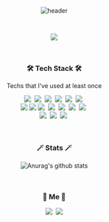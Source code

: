 <div align=center>

![header](https://capsule-render.vercel.app/api?type=soft&color=auto&height=150&section=header&text=YejinYu&fontSize=70&animation=twinkling)

<br>

<p align="center">
  <a href="https://hits.seeyoufarm.com"><img src="https://hits.seeyoufarm.com/api/count/incr/badge.svg?url=https%3A%2F%2Fgithub.com%2Fpostpone-jin&count_bg=%23ED6DA3&title_bg=%2386757E&icon=github.svg&icon_color=%23E1DEDE&title=hits&edge_flat=false"/></a>
</p>

<br>

<h3 align="center">🛠 Tech Stack 🛠</h3>

<p align="center"> Techs that I've used at least once </p>

<p align="center">
  <img src="https://img.shields.io/badge/PYTHON-3766AB?style=flat-square&logo=Python&logoColor=white"/></a>&nbsp 
  <img src="https://img.shields.io/badge/JAVA-007396?style=flat-square&logo=Java&logoColor=white"/></a>&nbsp 
  <img src="https://img.shields.io/badge/JAVASCRIPT-ffb13b?style=flat-square&logo=javascript&logoColor=white"/></a>&nbsp
  <img src="https://img.shields.io/badge/HTML5-E34F26?style=flat-square&logo=html5&logoColor=white"/></a>&nbsp
  <img src="https://img.shields.io/badge/CSS-1572B6?style=flat-square&logo=css3&logoColor=white"/></a>&nbsp
  <img src="https://img.shields.io/badge/JQUERY-0769AD?style=flat-square&logo=jquery&logoColor=white"/></a>&nbsp
  <br>
  <img src="https://img.shields.io/badge/ORACLE-F80000?style=flat-square&logo=oracle&logoColor=white">
  <img src="https://img.shields.io/badge/MYSQL-4479A1?style=flat-square&logo=mysql&logoColor=white">
  <img src="https://img.shields.io/badge/POSTGRESQL-4169E1?style=flat-square&logo=PostgreSQL&logoColor=white"/></a>&nbsp
  <img src="https://img.shields.io/badge/SPRINGBOOT-6DB33F?style=flat-square&logo=Spring&logoColor=white"/></a>&nbsp
  <img src="https://img.shields.io/badge/SPRING-6DB33F?style=flat-square&logo=spring&logoColor=white"/></a>&nbsp
  <img src="https://img.shields.io/badge/BOOTSTRAP-7952B3?style=flat-square&logo=bootstrap&logoColor=white"/></a>&nbsp
  <img src="https://img.shields.io/badge/REACT-61DAFB?style=flat-square&logo=react&logoColor=black"/></a>&nbsp
  <br>
  <img src="https://img.shields.io/badge/APACHE TOMCAT-F8DC75?style=flat-square&logo=apachetomcat&logoColor=white"/></a>&nbsp
  <img src="https://img.shields.io/badge/GITHUB-181717?style=flat-square&logo=github&logoColor=white"/></a>&nbsp
  <img src="https://img.shields.io/badge/GIT-F05032?style=flat-square&logo=git&logoColor=white"/></a>&nbsp
</p>

<br>

<h3 align="center">🪄 Stats 🪄</h3>

![Anurag's github stats](https://github-readme-stats.vercel.app/api?username=YuYejin&show_icons=true&theme=default&count_private=true)
<!--[![Top Langs](https://github-readme-stats.vercel.app/api/top-langs/?username=YuYejin&layout=compact&theme=default)](https://github.com/YuYejin)-->
  
<br>


<h3 align="center"> 🧸 Me 🧸 </h3>
<p align="center">
  <a href="https://yooniiverse.tistory.com/"><img src="https://img.shields.io/badge/TISTORY-11B48A?style=flat-square&logo=Tistory&logoColor=white&link=https://yooniiverse.tistory.com/"/></a>&nbsp
  <a href="mailto:postpone.jin@gmail.com"><img src="https://img.shields.io/badge/GMAIL-d14836?style=flat-square&logo=Gmail&logoColor=white&link=mailto:postpone.jin@gmail.com"/></a>
</p>


</div>
